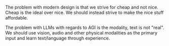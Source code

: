 The problem with modern design is that we strive for cheap and not nice.
Cheap is the ideal over nice.
We should instead strive to make the nice stuff affordable.

The problem with LLMs with regards to AGI is the modality, text is not "real". We should use vision, audio and other physical modalities as the primary input and learn text/language through experience.
